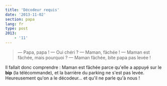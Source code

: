 ```yaml
---
title: 'Décodeur requis'
date: '2013-11-02'
section: papa
lang: fr
type: post
2013:
    - '11'
---
```


> — Papa, papa !
> — Oui chéri ?
> — Maman, fâchée !
> — Maman est fâchée, mais pourquoi ?
> — Maman fâchée, bite papa pas levée !

Il fallait donc comprendre : Maman est fâchée parce qu'elle a appuyé sur le **bip** (la télécommande), et la barrière du parking ne s'est pas levée.
Heureusement qu'on a le décodeur... et qu'il ne parle qu'à nous !
